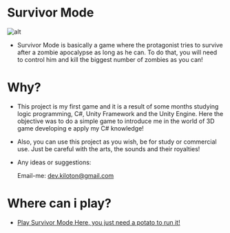 # Survivor Mode #

![alt](https://1drv.ms/u/s!Agmq_IJYIPK3gaRllmX1DtvYMjy5dQ?e=E1vWox)

- Survivor Mode is basically a game where the protagonist tries to survive after a zombie apocalypse as long as he can. To do that, you will need to control him and kill the biggest number of zombies as you can!

# Why? 

- This project is my first game and it is a result of some months studying logic programming, C#,  Unity Framework and the Unity Engine. Here the objective was to do a simple game to introduce me in the world of 3D game developing e apply my C# knowledge!

- Also, you can use this project as you wish, be for study or commercial use. Just be careful with the arts, the sounds and their royalties! 

- Any ideas or suggestions:

  Email-me: dev.kiloton@gmail.com

# Where can i play?

- [Play Survivor Mode Here, you just need a potato to run it!](https://devkiloton.itch.io/survivor-mode)

